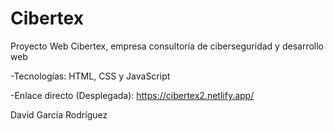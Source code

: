 # Cibertex
Proyecto Web Cibertex, empresa consultoría de ciberseguridad y desarrollo web

-Tecnologías: HTML, CSS y JavaScript

-Enlace directo (Desplegada): https://cibertex2.netlify.app/

David García Rodríguez
